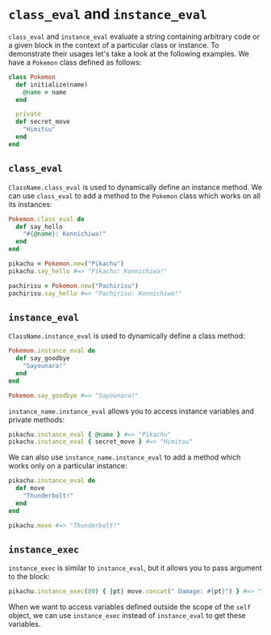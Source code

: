# `class_eval` and `instance_eval`

`class_eval` and `instance_eval` evaluate a string containing arbitrary code or a given block in the context of a particular class or instance. To demonstrate their usages let's take a look at the following examples. We have a `Pokemon` class defined as follows:

```ruby
class Pokemon
  def initialize(name)
    @name = name
  end

  private
  def secret_move
    "Himitsu"
  end
end
```

## `class_eval`

`ClassName.class_eval` is used to dynamically define an instance method. We can use `class_eval` to add a method to the `Pokemon` class which works on all its instances:

```ruby
Pokemon.class_eval do
  def say_hello
    "#{@name}: Konnichiwa!"
  end
end

pikachu = Pokemon.new("Pikachu")
pikachu.say_hello #=> "Pikachu: Konnichiwa!"

pachirisu = Pokemon.new("Pachirisu")
pachirisu.say_hello #=> "Pachirisu: Konnichiwa!"
```

## `instance_eval`

`ClassName.instance_eval` is used to dynamically define a class method:

```ruby
Pokemon.instance_eval do
  def say_goodbye
    "Sayounara!"
  end
end

Pokemon.say_goodbye #=> "Sayounara!"
```

`instance_name.instance_eval` allows you to access instance variables and private methods:

```ruby
pikachu.instance_eval { @name } #=> "Pikachu"
pikachu.instance_eval { secret_move } #=> "Himitsu"
```

We can also use `instance_name.instance_eval` to add a method which works only on a particular instance:

```ruby
pikachu.instance_eval do
  def move
    "Thunderbolt!"
  end
end

pikachu.move #=> "Thunderbolt!"
```

## `instance_exec`

`instance_exec` is similar to `instance_eval`, but it allows you to pass argument to the block:

```ruby
pikachu.instance_exec(80) { |pt| move.concat(" Damage: #{pt}") } #=> "Thunderbolt! Damage: 80"
```

When we want to access variables defined outside the scope of the `self` object, we can use `instance_exec` instead of `instance_eval` to get these variables.
